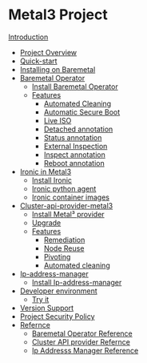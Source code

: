 # Metal3 Project

<!-- markdownlint-disable no-empty-links -->

[Introduction](introduction.md)

- [Project Overview]()
- [Quick-start](quick-start.md)
- [Installing on Baremetal](baremetal/guide.md)
- [Baremetal Operator](bmo/introduction.md)
   - [Install Baremetal Operator](bmo/install_baremetal_operator.md)
   - [Features]()
      - [Automated Cleaning](bmo/automated_cleaning.md)
      - [Automatic Secure Boot](bmo/automatic_secure_boot.md)
      - [Live ISO](bmo/live-iso.md)
      - [Detached annotation](bmo/detached_annotation.md)
      - [Status annotation](bmo/status_annotation.md)
      - [External Inspection](bmo/external_inspection.md)
      - [Inspect annotation](bmo/inspect_annotation.md)
      - [Reboot annotation](bmo/reboot_annotation.md)
- [Ironic in Metal3](ironic/introduction.md)
   - [Install Ironic](ironic/ironic_installation.md)
   - [Ironic python agent](ironic/ironic-python-agent.md)
   - [Ironic container images](ironic/ironic-container-images.md)
- [Cluster-api-provider-metal3](capm3/introduction.md)
   - [Install Metal³ provider](capm3/installation_guide.md)
   - [Upgrade]()
   - [Features]()
      - [Remediation](capm3/remediaton.md)
      - [Node Reuse](capm3/node_reuse.md)
      - [Pivoting](capm3/pivoting.md)
      - [Automated cleaning](capm3/automated_cleaning.md)
- [Ip-address-manager](ipam/introduction.md)
   - [Install Ip-address-manager](ipam/ipam_installation.md)
- [Developer environment]()
   - [Try it](developer_environment/tryit.md)
- [Version Support](version_support.md)
- [Project Security Policy](security_policy.md)
- [Refernce]()
   - [Baremetal Operator Reference](reference/bmo.md)
   - [Cluster API provider Refernce](reference/capm3.md)
   - [Ip Addresss Manager Reference](reference/ipam.md)
